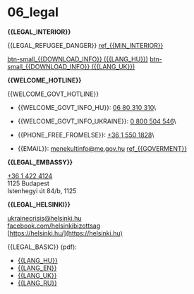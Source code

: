 # 06\_legal

**\{{LEGAL\_INTERIOR\}}**

\{{LEGAL\_REFUGEE\_DANGER\}} [ref\_\{{MIN\_INTERIOR\}}](https://emberkereskedelem.kormany.hu/###3/18/2022)

[btn-small\_\{{DOWNLOAD\_INFO\}} (\{{LANG\_HU\}})](https://github.com/martonfekete/ukrainehelp/blob/master/content/help/%7B%7BFILE\_SRC%7D%7D/refugee\_victim\_info\_HU.pdf) [btn-small\_\{{DOWNLOAD\_INFO\}} (\{{LANG\_UK\}})](https://github.com/martonfekete/ukrainehelp/blob/master/content/help/%7B%7BFILE\_SRC%7D%7D/refugee\_victim\_info\_UK.pdf)

**\{{WELCOME\_HOTLINE\}}**

\{{WELCOME\_GOVT\_HOTLINE\}}

* \{{WELCOME\_GOVT\_INFO\_HU\}}: [06 80 310 310](tel:+3680310310)\

* \{{WELCOME\_GOVT\_INFO\_UKRAINE\}}: [0 800 504 546](tel:0800504546)\

* \{{PHONE\_FREE\_FROMELSE\}}: [+36 1 550 1828](tel:+3615501828)\

* \{{EMAIL\}}: [menekultinfo@me.gov.hu](mailto:menekultinfo@me.gov.hu) [ref\_\{{GOVERMENT\}}](https://www.facebook.com/kormanyzat/posts/277021681267711###3/11/2022)

**\{{LEGAL\_EMBASSY\}}**

[+36 1 422 4124](tel:+3614224124)\
1125 Budapest\
Istenhegyi út 84/b, 1125

**\{{LEGAL\_HELSINKI\}}**

[ukrainecrisis@helsinki.hu](mailto:ukrainecrisis@helsinki.hu)\
[facebook.com/helsinkibizottsag](https://facebook.com/helsinkibizottsag)\
[https://helsinki.hu/](https://helsinki.hu)

\{{LEGAL\_BASIC\}} (pdf):

* [\{{LANG\_HU\}}](https://helsinki.hu/wp-content/uploads/2022/02/Magyar\_Helsinki\_Bizottsag\_Ukrajna\_Tajekoztato\_2022\_02\_25.pdf)
* [\{{LANG\_EN\}}](https://helsinki.hu/wp-content/uploads/2022/02/Hungarian\_Helsinki\_Comittee\_Ukraine\_Guide\_2022\_02\_25\_EN.pdf)
* [\{{LANG\_UK\}}](https://helsinki.hu/wp-content/uploads/2022/02/Hungarian\_Helsinki\_Comittee\_Ukraine\_Guide\_2022\_02\_25\_UA.pdf)
* [\{{LANG\_RU\}}](https://helsinki.hu/wp-content/uploads/2022/02/Hungarian\_Helsinki\_Comittee\_Ukraine\_Guide\_2022\_02\_25\_RU.pdf)
